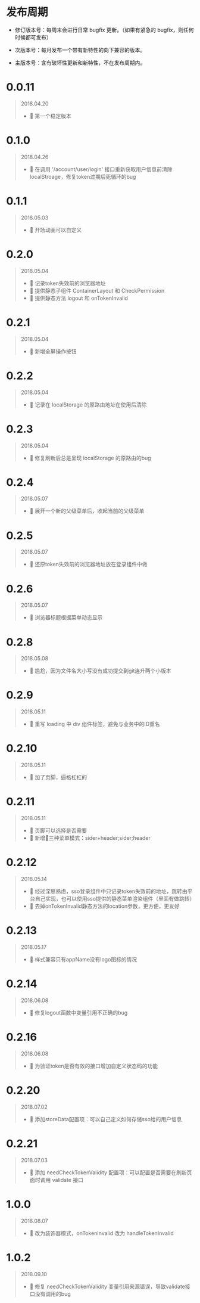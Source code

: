 # 发布周期

- 修订版本号：每周末会进行日常 bugfix 更新。（如果有紧急的 bugfix，则任何时候都可发布）

- 次版本号：每月发布一个带有新特性的向下兼容的版本。

- 主版本号：含有破坏性更新和新特性，不在发布周期内。

# 0.0.11 
> 2018.04.20
> - 🌟 第一个稳定版本

# 0.1.0 
> 2018.04.26
> - 🐞 在调用 '/account/user/login' 接口重新获取用户信息前清除localStroage，修复token过期后死循环的bug

# 0.1.1
> 2018.05.03
> - 🌟 开场动画可以自定义

# 0.2.0
> 2018.05.04
> -  🌟 记录token失效前的浏览器地址
> -  🌟 提供静态子组件 ContainerLayout 和 CheckPermission
> -  🌟 提供静态方法 logout 和 onTokenInvalid

# 0.2.1
> 2018.05.04
> -  🌟 新增全屏操作按钮

# 0.2.2
> 2018.05.04
> -  💄 记录在 localStorage 的原路由地址在使用后清除

# 0.2.3
> 2018.05.04
> -  🐞 修复刷新后总是呈现 localStorage 的原路由的bug

# 0.2.4
> 2018.05.07
> - 🌟 展开一个新的父级菜单后，收起当前的父级菜单

# 0.2.5
> 2018.05.07
> - 💄 还原token失效前的浏览器地址放在登录组件中做

# 0.2.6
> 2018.05.07
> - 🌟 浏览器标题根据菜单动态显示

# 0.2.8
> 2018.05.08
> - 🐞 尴尬，因为文件名大小写没有成功提交到git连升两个小版本

# 0.2.9
> 2018.05.11
> - 💄 重写 loading 中 div 组件标签，避免与业务中的ID重名

# 0.2.10
> 2018.05.11
> - 💄 加了页脚，逼格杠杠的

# 0.2.11
> 2018.05.11
> - 💄 页脚可以选择是否需要
> - 🌟 新增三种菜单模式：sider+header;sider;header

# 0.2.12
> 2018.05.14
> - 💄 经过深思熟虑，sso登录组件中只记录token失效前的地址，跳转由平台自己实现，也可以使用sso提供的静态菜单渲染组件（里面有做跳转）
> - 💄 去掉onTokenInvalid静态方法的location参数，更方便，更友好

# 0.2.13
> 2018.05.17
> - 💄 样式兼容只有appName没有logo图标的情况

# 0.2.14
> 2018.06.08
> - 🐞 修复logout函数中变量引用不正确的bug

# 0.2.16
> 2018.06.08
> - 🌟 为验证token是否有效的接口增加自定义状态码的功能

# 0.2.20
> 2018.07.02
> - 🌟 添加storeData配置项：可以自己定义如何存储sso给的用户信息

# 0.2.21
> 2018.07.03
> - 🌟 添加 needCheckTokenValidity 配置项：可以配置是否需要在刷新页面时调用 validate 接口

# 1.0.0
> 2018.08.07
> - 🌟 改为装饰器模式，onTokenInvalid 改为 handleTokenInvalid

# 1.0.2
> 2018.09.10
> - 🐞 修复 needCheckTokenValidity 变量引用来源错误，导致validate接口没有调用的bug
